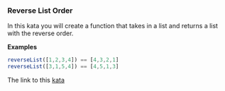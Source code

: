 ### Reverse List Order  

In this kata you will create a function that takes in a list and returns a list with the reverse order.

**Examples**
```javascript
reverseList([1,2,3,4]) == [4,3,2,1]
reverseList([3,1,5,4]) == [4,5,1,3]
```  

The link to this [kata](https://www.codewars.com/kata/reverse-list-order/javascript)
